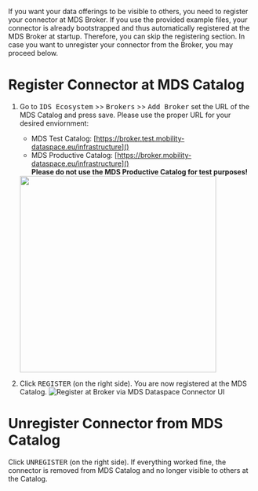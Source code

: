 If you want your data offerings to be visible to others, you need to register your connector at MDS Broker. If you use the provided example files, your connector is already bootstrapped and thus automatically registered at the MDS Broker at startup. Therefore, you can skip the registering section. In case you want to unregister your connector from the Broker, you may proceed below.

# Register Connector at MDS Catalog 
1. Go to <kbd>IDS Ecosystem</kbd> >> <kbd>Brokers</kbd> >> <kbd>Add Broker</kbd> set the URL of the MDS Catalog and press save. Please use the proper URL for your desired enviornment:
   - MDS Test Catalog: [https://broker.test.mobility-dataspace.eu/infrastructure]()
   - MDS Productive Catalog: [https://broker.mobility-dataspace.eu/infrastructure]()  
     **Please do not use the MDS Productive Catalog for test purposes!**
  
   <img src="https://user-images.githubusercontent.com/91048868/177953324-e669d1e5-37bc-43e2-b7c8-5bef1cf20e09.jpg" width=400>


2. Click <kbd>REGISTER</kbd> (on the right side). You are now registered at the MDS Catalog.
   ![Register at Broker via MDS Dataspace Connector UI](https://user-images.githubusercontent.com/91048868/177953393-97c23391-86cf-457b-a560-4e5e22e09f88.jpg "Register at Broker via Dataspace Connector UI")

# Unregister Connector from MDS Catalog
Click <kbd>UNREGISTER</kbd> (on the right side). If everything worked fine, the connector is removed from MDS Catalog and no longer visible to others at the Catalog.